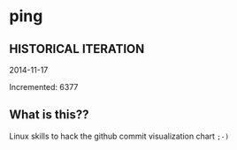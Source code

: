 # ping

## HISTORICAL ITERATION
2014-11-17

Incremented: 6377

## What is this?? 
Linux skills to hack the github commit visualization chart `;-)`
